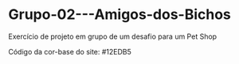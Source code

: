 # Grupo-02---Amigos-dos-Bichos
Exercício de projeto em grupo de um desafio para um Pet Shop

Código da cor-base do site: #12EDB5

